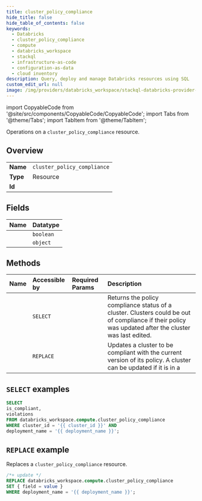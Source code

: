 ```yaml
---
title: cluster_policy_compliance
hide_title: false
hide_table_of_contents: false
keywords:
  - Databricks
  - cluster_policy_compliance
  - compute
  - databricks_workspace
  - stackql
  - infrastructure-as-code
  - configuration-as-data
  - cloud inventory
description: Query, deploy and manage Databricks resources using SQL
custom_edit_url: null
image: /img/providers/databricks_workspace/stackql-databricks-provider-featured-image.png
---
```


import CopyableCode from '@site/src/components/CopyableCode/CopyableCode';
import Tabs from '@theme/Tabs';
import TabItem from '@theme/TabItem';

Operations on a <code>cluster_policy_compliance</code> resource.  

## Overview
<table><tbody>
<tr><td><b>Name</b></td><td><code>cluster_policy_compliance</code></td></tr>
<tr><td><b>Type</b></td><td>Resource</td></tr>
<tr><td><b>Id</b></td><td><CopyableCode code="databricks_workspace.compute.cluster_policy_compliance" /></td></tr>
</tbody></table>

## Fields
| Name | Datatype |
|:-----|:---------|
| <CopyableCode code="is_compliant" /> | `boolean` |
| <CopyableCode code="violations" /> | `object` |

## Methods
| Name | Accessible by | Required Params | Description |
|:-----|:--------------|:----------------|:------------|
| <CopyableCode code="getcompliance" /> | `SELECT` | <CopyableCode code="cluster_id, deployment_name" /> | Returns the policy compliance status of a cluster. Clusters could be out of compliance if their policy was updated after the cluster was last edited. |
| <CopyableCode code="enforcecompliance" /> | `REPLACE` | <CopyableCode code="deployment_name" /> | Updates a cluster to be compliant with the current version of its policy. A cluster can be updated if it is in a |

## `SELECT` examples

```sql
SELECT
is_compliant,
violations
FROM databricks_workspace.compute.cluster_policy_compliance
WHERE cluster_id = '{{ cluster_id }}' AND
deployment_name = '{{ deployment_name }}';
```

## `REPLACE` example

Replaces a <code>cluster_policy_compliance</code> resource.

```sql
/*+ update */
REPLACE databricks_workspace.compute.cluster_policy_compliance
SET { field = value }
WHERE deployment_name = '{{ deployment_name }}';
```
